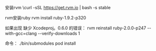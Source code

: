 安装rvm
\curl -sSL https://get.rvm.io | bash -s stable

rvm安装ruby
rvm install ruby-1.9.2-p320

如果出现 缺少 Xcodeproj。0.6.0 的错误：
rvm reinstall ruby-2.0.0-p247 --with-gcc=clang --verify-downloads 1

命令：
./bin/submodules
pod install